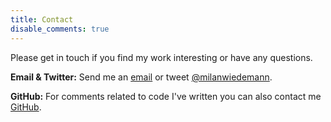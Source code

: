 ```yaml
---
title: Contact
disable_comments: true
---
```


Please get in touch if you find my work interesting or have any questions.

**Email & Twitter:**
Send me an [email](mailto:milan.wiedemann@gmail.com) or tweet [@milanwiedemann](https://twitter.com/milanwiedemann).

**GitHub:**
For comments related to code I've written you can also contact me [GitHub](https://github.com/milanwiedemann).

